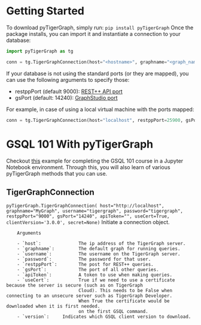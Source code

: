 # Getting Started
To download pyTigerGraph, simply run:
```pip install pyTigerGraph```
Once the package installs, you can import it and instantiate a connection to your database:
```py
import pyTigerGraph as tg

conn = tg.TigerGraphConnection(host="<hostname>", graphname="<graph_name>", username="<username>", password="<password>", apiToken="<api_token>", version="<tg_version>")
```
If your database is not using the standard ports (or they are mapped), you can use the following arguments to specify those:
- restppPort (default 9000): [REST++ API port](https://docs.tigergraph.com/dev/restpp-api/restpp-requests)
- gsPort (default: 14240): [GraphStudio port](https://docs.tigergraph.com/ui/graphstudio/overview#TigerGraphGraphStudioUIGuide-GraphStudioOn-Premises)

For example, in case of using a local virtual machine with the ports mapped:
```py
conn = tg.TigerGraphConnection(host="localhost", restppPort=25900, gsPort=25240, graphname="MyGraph", username="tigergraph", password="tigergraph", apiToken="2aa016d747ede9gg6da3drslm98srfoj")
```

# GSQL 101 With pyTigerGraph

Checkout [this](https://github.com/pyTigerGraph/pyTigerGraph/blob/master/examples/GSQL101%20-%20PyTigerGraph.ipynb) example for completing the GSQL 101 course in a Jupyter Notebook environment. Through this, you will also learn of various pyTigerGraph methods that you can use.

## TigerGraphConnection
```pyTigerGraph.TigerGraphConnection( host="http://localhost", graphname="MyGraph", username="tigergraph", password="tigergraph", restppPort="9000", gsPort="14240", apiToken="", useCert=True, clientVersion='3.0.0', secret=None)```
    Initiate a connection object.

        Arguments

        - `host`:              The ip address of the TigerGraph server.
        - `graphname`:         The default graph for running queries.
        - `username`:          The username on the TigerGraph server.
        - `password`:          The password for that user.
        - `restppPort`:        The post for REST++ queries.
        - `gsPort`:            The port of all other queries.
        - `apiToken`:          A token to use when making queries.
        - `useCert`:           True if we need to use a certificate because the server is secure (such as on TigerGraph 
                               Cloud). This needs to be False when connecting to an unsecure server such as TigerGraph Developer. 
                               When True the certificate would be downloaded when it is first needed. 
                               on the first GSQL command.
        - `version`:     Indicates which GSQL client version to download.

